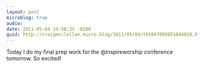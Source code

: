 ```yaml
---
layout: post
microblog: true
audio: 
date: 2011-05-04 14:58:25 -0500
guid: http://craigmcclellan.micro.blog/2011/05/04/t65867899851644928.html
---
```

Today I do my final prep work for the @inspireworship conference tomorrow.  So excited!
